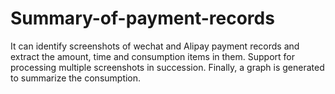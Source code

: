 # Summary-of-payment-records
It can identify screenshots of wechat and Alipay payment records and extract the amount, time and consumption items in them. Support for processing multiple screenshots in succession. Finally, a graph is generated to summarize the consumption.
